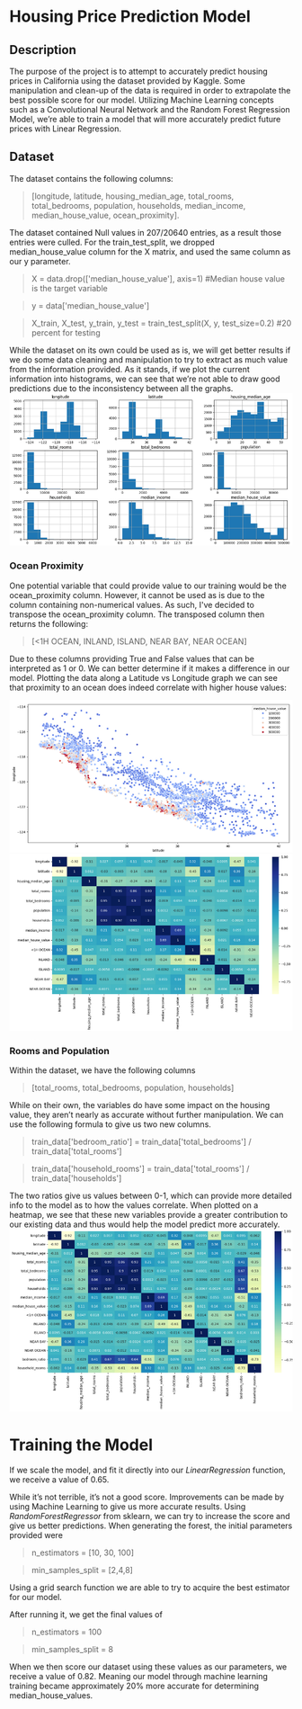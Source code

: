 # Housing Price Prediction Model
## Description
The purpose of the project is to attempt to accurately predict housing prices in California using the dataset provided by Kaggle. Some manipulation and clean-up of the data is required in order to extrapolate the best possible score for our model. Utilizing Machine Learning concepts such as a Convolutional Neural Network and the Random Forest Regression Model, we’re able to train a model that will more accurately predict future prices with Linear Regression.

## Dataset
The dataset contains the following columns:
>[longitude, latitude, housing_median_age, total_rooms, total_bedrooms, population, households, median_income, median_house_value, ocean_proximity].

The dataset contained Null values in 207/20640 entries, as a result those entries were culled. 
For the train_test_split, we dropped median_house_value column for the X matrix, and used the same column as our y parameter.
> X = data.drop(['median_house_value'], axis=1) #Median house value is the target variable

> y = data['median_house_value']

> X_train, X_test, y_train, y_test = train_test_split(X, y, test_size=0.2) #20 percent for testing

While the dataset on its own could be used as is, we will get better results if we do some data cleaning and manipulation to try to extract as much value from the information provided.
As it stands, if we plot the current information into histograms, we can see that we’re not able to draw good predictions due to the inconsistency between all the graphs.
<img src="/images/unmodified_histogram.png">

### Ocean Proximity
One potential variable that could provide value to our training would be the ocean_proximity column. 
However, it cannot be used as is due to the column containing non-numerical values. As such, I've decided to transpose the ocean_proximity column. The transposed column then returns the following:
> [<1H OCEAN, INLAND, ISLAND, NEAR BAY, NEAR OCEAN]

Due to these columns providing True and False values that can be interpreted as 1 or 0. We can better determine if it makes a difference in our model.
Plotting the data along a Latitude vs Longitude graph we can see that proximity to an ocean does indeed correlate with higher house values:

<img src="/images/lat_long_ocean_proximity.png">
<img src="/images/ocean_proximity_heatmap.png">

### Rooms and Population
Within the dataset, we have the following columns 
> [total_rooms, total_bedrooms, population, households]

While on their own, the variables do have some impact on the housing value, they aren’t nearly as accurate without further manipulation. We can use the following formula to give us two new columns.
> train_data['bedroom_ratio'] = train_data['total_bedrooms'] / train_data['total_rooms']

> train_data['household_rooms'] = train_data['total_rooms'] / train_data['households']

The two ratios give us values between 0-1, which can provide more detailed info to the model as to how the values correlate.
When plotted on a heatmap, we see that these new variables provide a greater contribution to our existing data and thus would help the model predict more accurately.
<img src="/images/bedroom_ratio_household_rooms_heatmap.png">

# Training the Model
If we scale the model, and fit it directly into our *LinearRegression* function, we receive a value of 0.65.

While it’s not terrible, it’s not a good score. Improvements can be made by using Machine Learning to give us more accurate results. 
Using *RandomForestRegressor* from sklearn, we can try to increase the score and give us better predictions. 
When generating the forest, the initial parameters provided were 
> n_estimators = [10, 30, 100]

> min_samples_split = [2,4,8]

Using a grid search function we are able to try to acquire the best estimator for our model. 

After running it, we get the final values of 
> n_estimators = 100

> min_samples_split = 8


When we then score our dataset using these values as our parameters, we receive a value of 0.82.
Meaning our model through machine learning training became approximately 20% more accurate for determining median_house_values.


